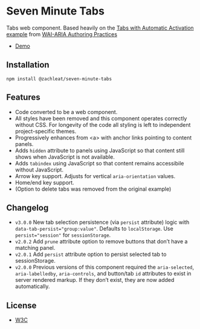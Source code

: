 # Seven Minute Tabs

Tabs web component. Based heavily on the [Tabs with Automatic Activation example](https://www.w3.org/TR/wai-aria-practices/examples/tabs/tabs-1/tabs.html) from [WAI-ARIA Authoring Practices](https://www.w3.org/TR/wai-aria-practices/#tabpanel)

* [Demo](https://zachleat.github.io/seven-minute-tabs/demo.html)

## Installation

```
npm install @zachleat/seven-minute-tabs
```

## Features

* Code converted to be a web component.
* All styles have been removed and this component operates correctly without CSS. For longevity of the code all styling is left to independent project-specific themes.
* Progressively enhances from &lt;a&gt; with anchor links pointing to content panels.
* Adds `hidden` attribute to panels using JavaScript so that content still shows when JavaScript is not available.
* Adds `tabindex` using JavaScript so that content remains accessibile without JavaScript.
* Arrow key support. Adjusts for vertical `aria-orientation` values.
* Home/end key support.
* (Option to delete tabs was removed from the original example)

## Changelog

* `v3.0.0` New tab selection persistence (via `persist` attribute) logic with `data-tab-persist="group:value"`. Defaults to `localStorage`. Use `persist="session"` for `sessionStorage`.
* `v2.0.2` Add `prune` attribute option to remove buttons that don’t have a matching panel.
* `v2.0.1` Add `persist` attribute option to persist selected tab to sessionStorage.
* `v2.0.0` Previous versions of this component required the `aria-selected`, `aria-labelledby`, `aria-controls`, and button/tab `id` attributes to exist in server rendered markup. If they don’t exist, they are now added automatically.


## License

* [W3C](https://www.w3.org/Consortium/Legal/2015/copyright-software-and-document)
